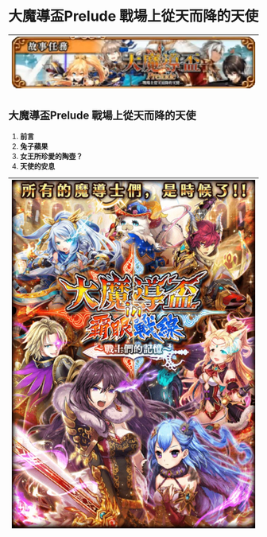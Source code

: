 # 大魔導盃Prelude 戰場上從天而降的天使

| ![](../.gitbook/assets/da-mo-dao-bei-prelude-zhan-chang-shang-cong-tian-er-jiang-de-tian-shi.png) |
| :---: |


## 大魔導盃Prelude 戰場上從天而降的天使

1. **前言**
2. **兔子蘋果**
3. **女王所珍愛的陶壺？**
4. **天使的安息**

| ![](../.gitbook/assets/da-mo-dao-bei-in-ba-yan-zhan-xian-zhan-shi-men-de-ji-yi.jpeg) |
| :---: |


